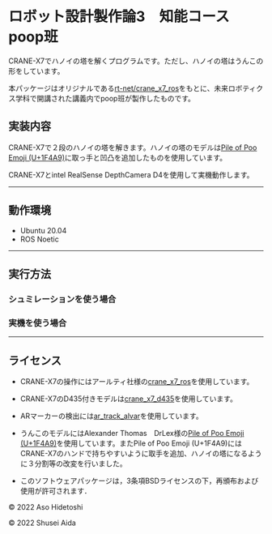 # ロボット設計製作論3　知能コース poop班

CRANE-X7でハノイの塔を解くプログラムです。ただし、ハノイの塔はうんこの形をしています。

本パッケージはオリジナルである[rt-net/crane_x7_ros](https://github.com/rt-net/crane_x7_ros)をもとに、未来ロボティクス学科で開講された講義内でpoop班が製作したものです。

## 実装内容

CRANE-X7で２段のハノイの塔を解きます。ハノイの塔のモデルは[Pile of Poo Emoji (U+1F4A9)](https://www.thingiverse.com/thing:1682665)に取っ手と凹凸を追加したものを使用しています。

CRANE-X7とintel RealSense DepthCamera D4を使用して実機動作します。

---

## 動作環境

- Ubuntu 20.04
- ROS Noetic 

---

## 実行方法

### シュミレーションを使う場合

### 実機を使う場合


---

## ライセンス

- CRANE-X7の操作にはアールティ社様の[crane_x7_ros](https://github.com/rt-net/crane_x7_ros)を使用しています。
- CRANE-X7のD435付きモデルは[crane_x7_d435](https://github.com/Kuwamai/crane_x7_d435)を使用しています。
- ARマーカーの検出には[ar_track_alvar](https://github.com/ros-perception/ar_track_alvar)を使用しています。


- うんこのモデルにはAlexander Thomas　DrLex様の[Pile of Poo Emoji (U+1F4A9)](https://www.thingiverse.com/thing:1682665)を使用しています。またPile of Poo Emoji (U+1F4A9)にはCRANE-X7のハンドで持ちやすいように取手を追加、ハノイの塔になるように３分割等の改変を行いました。


- このソフトウェアパッケージは，3条項BSDライセンスの下，再頒布および使用が許可されます．

© 2022 Aso Hidetoshi

© 2022 Shusei Aida
